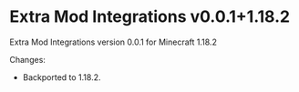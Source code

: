# Extra Mod Integrations v0.0.1+1.18.2

Extra Mod Integrations version 0.0.1 for Minecraft 1.18.2

Changes:

* Backported to 1.18.2.
